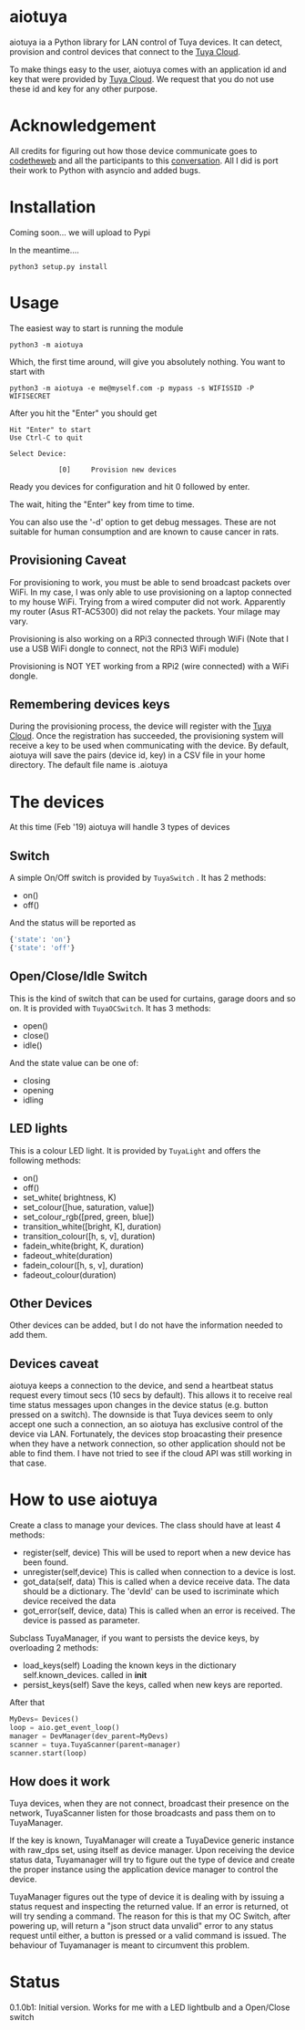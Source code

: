 # aiotuya

aiotuya ia a Python library for LAN control of Tuya devices. It can detect, provision
and control devices that connect to the [Tuya Cloud](https://www.tuya.com).

To make things easy to the user, aiotuya comes with an application id and key
that were provided by [Tuya Cloud](https://www.tuya.com). We request that you
do not use these id and key for any other purpose.

# Acknowledgement

All credits for figuring out how those device communicate goes to [codetheweb](https://github.com/codetheweb/tuyapi)
and all the participants to this [conversation](https://github.com/codetheweb/tuyapi/issues/5). All I did is
port their work to Python with asyncio and added bugs.

# Installation

Coming soon... we will upload to Pypi

In the meantime....

``` shell
python3 setup.py install
```

# Usage

The easiest way to start is running the module

``` shell
python3 -m aiotuya
```

Which, the first time around, will give you absolutely nothing. You want to
start with

``` shell
python3 -m aiotuya -e me@myself.com -p mypass -s WIFISSID -P WIFISECRET
```

After you hit the "Enter" you should get

``` shell
Hit "Enter" to start
Use Ctrl-C to quit

Select Device:

            [0]     Provision new devices
```


Ready you devices for configuration and hit 0 followed by enter.

The wait, hiting the "Enter" key from time to time.

You can also use the '-d' option to get debug messages. These are not suitable for human consumption and are
known to cause cancer in rats.

## Provisioning Caveat

For provisioning to work, you must be able to send broadcast packets over WiFi.
In my case, I was only able to use provisioning on a laptop connected to my
house WiFi. Trying from a wired computer did not work. Apparently my router (Asus RT-AC5300)
did not relay the packets. Your milage may vary.

Provisioning is also working on a RPi3 connected through WiFi (Note that I use a USB WiFi dongle to
connect, not the RPi3 WiFi module)

Provisioning is NOT YET working from a RPi2 (wire connected) with a WiFi dongle.


## Remembering devices keys

During the provisioning process, the device will register with the [Tuya Cloud](https://www.tuya.com).
Once the registration has succeeded, the provisioning system will receive a key to be used
when communicating with the device. By default, aiotuya will save the pairs (device id, key) in a CSV file
in your home directory. The default file name is .aiotuya

# The devices

At this time (Feb '19) aiotuya will handle 3 types of devices

## Switch

A simple On/Off switch is provided by ``` TuyaSwitch ``` . It has 2 methods:

* on()
* off()

And the status will be reported as

``` python
{'state': 'on'}
{'state': 'off'}
```

## Open/Close/Idle Switch

This is the kind of switch that can be used for curtains, garage doors and so on. It is
provided with ``` TuyaOCSwitch ```.  It has 3 methods:

* open()
* close()
* idle()

And the state value can be one of:

* closing
* opening
* idling

## LED lights

This is a colour LED light. It is provided by  ``` TuyaLight ``` and offers the following methods:

* on()
* off()
* set_white( brightness, K)
* set_colour([hue, saturation, value])
* set_colour_rgb([pred, green, blue])
* transition_white([bright, K], duration)
* transition_colour([h, s, v], duration)
* fadein_white(bright, K, duration)
* fadeout_white(duration)
* fadein_colour([h, s, v], duration)
* fadeout_colour(duration)

## Other Devices

Other devices can be added, but I do not have the information needed to add them.

## Devices caveat

aiotuya keeps a connection to the device, and send a heartbeat status request every timout secs
(10 secs by default). This allows it to receive real time status messages upon changes in the device status
(e.g. button pressed on a switch). The downside is that Tuya devices seem to only accept one such a
connection, an so aiotuya has exclusive control of the device via LAN. Fortunately, the devices stop broacasting their presence
when they have a network connection, so other application should not be able to find them. I have not tried to see if the
cloud API was still working in that case.

# How to use aiotuya

Create a class to manage your devices. The class should have at least 4 methods:

* register(self, device)
  This will be used to report when a new device has been found.
* unregister(self,device)
  This is called when connection to a device is lost.
* got_data(self, data)
  This is called when a device receive data. The data should be a dictionary. The 'devId' can be used to iscriminate which device received the data
* got_error(self, device, data)
  This is called when an error is received. The device is passed as parameter.


Subclass TuyaManager, if you want to persists the device keys, by overloading 2 methods:

* load_keys(self)
  Loading the known keys in the dictionary self.known_devices. called in __init__
* persist_keys(self)
  Save the keys, called when new keys are reported.

After that

``` python
MyDevs= Devices()
loop = aio.get_event_loop()
manager = DevManager(dev_parent=MyDevs)
scanner = tuya.TuyaScanner(parent=manager)
scanner.start(loop)
```
## How does it work

Tuya devices, when they are not connect, broadcast their presence on the network, TuyaScanner listen
for those broadcasts and pass them on to TuyaManager.

If the key is known, TuyaManager will create a TuyaDevice generic instance with raw_dps set, using itself as device manager.
Upon receiving the device status data, Tuyamanager will try to figure out the type of device and create the proper instance
using the application device manager to control the device.

TuyaManager figures out the type of device it is dealing with by issuing a status request and inspecting the returned value.
If an error is returned, ot will try sending a command. The reason for this is that my OC Switch, after powering up, will return
a "json struct data unvalid" error to any status request until either, a button is pressed or a valid command is issued. The behaviour
of Tuyamanager is meant to circumvent this problem.

# Status

0.1.0b1: Initial version. Works for me with a LED lightbulb and a Open/Close switch
